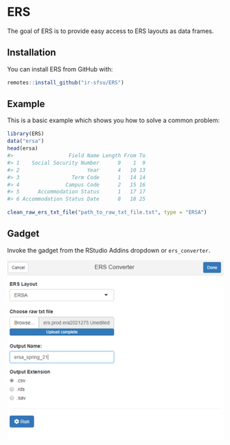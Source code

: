 
<!-- README.md is generated from README.Rmd. Please edit that file -->

# ERS

<!-- badges: start -->

<!-- badges: end -->

The goal of ERS is to provide easy access to ERS layouts as data frames.

## Installation

You can install ERS from GitHub with:

``` r
remotes::install_github("ir-sfsu/ERS")
```

## Example

This is a basic example which shows you how to solve a common problem:

``` r
library(ERS)
data("ersa")
head(ersa)
#>                  Field Name Length From To
#> 1    Social Security Number      9    1  9
#> 2                      Year      4   10 13
#> 3                 Term Code      1   14 14
#> 4               Campus Code      2   15 16
#> 5      Accommodation Status      1   17 17
#> 6 Accommodation Status Date      8   18 25
```

``` r
clean_raw_ers_txt_file("path_to_raw_txt_file.txt", type = "ERSA")
```

## Gadget

Invoke the gadget from the RStudio Addins dropdown or `ers_converter`.

![](inst/ers_gadget.png)
